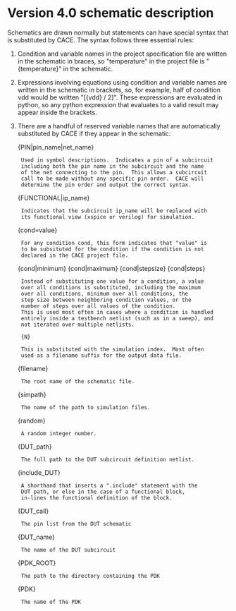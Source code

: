 # Version 4.0 schematic description

Schematics are drawn normally but statements can have special syntax
that is substituted by CACE.  The syntax follows three essential rules:

1. Condition and variable names in the project specification file
    are written in the schematic in braces, so "temperature" in the
    project file is "{temperature}" in the schematic.

2. Expressions involving equations using condition and variable
    names are written in the schematic in brackets, so, for example,
    half of condition vdd would be written "[{vdd} / 2]".  These
    expressions are evaluated in python, so any python expression
    that evaluates to a valid result may appear inside the brackets.

3. There are a handful of reserved variable names that are automatically
    substituted by CACE if they appear in the schematic:

	{PIN|pin_name|net_name}
	
		Used in symbol descriptions.  Indicates a pin of a subcircuit
		including both the pin name in the subcircuit and the name
		of the net connecting to the pin.  This allows a subcircuit
		call to be made without any specific pin order.  CACE will
		determine the pin order and output the correct syntax.

	{FUNCTIONAL|ip_name}
	
		Indicates that the subcircuit ip_name will be replaced with
		its functional view (xspice or verilog) for simulation.

	{cond=value}
	
		For any condition cond, this form indicates that "value" is
		to be subsituted for the condition if the condition is not
		declared in the CACE project file.
	
	{cond|minimum}
	{cond|maximum}
	{cond|stepsize}
	{cond|steps}
	
		Instead of substituting one value for a condition, a value
		over all conditions is substituted, including the maximum
		over all conditions, minimum over all conditions, the
		step size between neighboring condition values, or the
		number of steps over all values of the condition.
		This is used most often in cases where a condition is handled
		entirely inside a testbench netlist (such as in a sweep), and
		not iterated over multiple netlists.

    	{N}
    	
		This is substituted with the simulation index.  Most often
		used as a filename suffix for the output data file.

	{filename}
	
		The root name of the schematic file.

	{simpath}
	
		The name of the path to simulation files.

	{random}
	
		A random integer number.

	{DUT_path}
	
		The full path to the DUT subcircuit definition netlist.

	{include_DUT}
	
		A shorthand that inserts a ".include" statement with the
		DUT path, or else in the case of a functional block,
		in-lines the functional definition of the block. 

	{DUT_call}
	
		The pin list from the DUT schematic

	{DUT_name}
	
		The name of the DUT subcircuit

	{PDK_ROOT}
	
		The path to the directory containing the PDK

	{PDK}
	
		The name of the PDK
